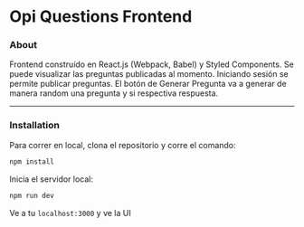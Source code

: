 # Opi Questions Frontend

### About
Frontend construído en React.js (Webpack, Babel) y Styled Components.
Se puede visualizar las preguntas publicadas al momento. Iniciando sesión se permite publicar preguntas.
El botón de Generar Pregunta va a generar de manera random una pregunta y si respectiva respuesta.

------------

### Installation

Para correr en local, clona el repositorio y corre el comando:
```bash
npm install
```

Inicia el servidor local:
```bash
npm run dev
```

Ve a tu `localhost:3000` y ve la UI